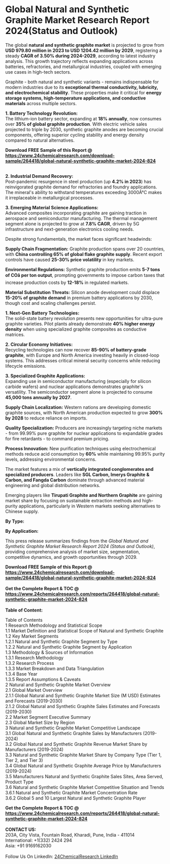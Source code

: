 <h1>Global Natural and Synthetic Graphite Market Research Report 2024(Status and Outlook)</h1><p>The global <strong>natural and synthetic graphite market</strong> is projected to grow from <strong>USD 979.80 million in 2023 to USD 1204.42 million by 2029</strong>, registering a steady <strong>CAGR of 3.50% during 2024-2029</strong>, according to latest industry analysis. This growth trajectory reflects expanding applications across batteries, refractories, and metallurgical industries, coupled with emerging use cases in high-tech sectors.</p><p>Graphite - both natural and synthetic variants - remains indispensable for modern industries due to its <strong>exceptional thermal conductivity, lubricity, and electrochemical stability</strong>. These properties make it critical for <strong>energy storage systems, high-temperature applications, and conductive materials</strong> across multiple sectors.</p><p><strong>1. Battery Technology Revolution:</strong><br>
The lithium-ion battery sector, expanding at <strong>18% annually</strong>, now consumes over <strong>35% of global graphite production</strong>. With electric vehicle sales projected to triple by 2030, synthetic graphite anodes are becoming crucial components, offering superior cycling stability and energy density compared to natural alternatives.</p><div><b>Download FREE Sample of this Report @ 
            <a href="https://www.24chemicalresearch.com/download-sample/264418/global-natural-synthetic-graphite-market-2024-824">
            https://www.24chemicalresearch.com/download-sample/264418/global-natural-synthetic-graphite-market-2024-824</a></b></div><br><p><strong>2. Industrial Demand Recovery:</strong><br>
Post-pandemic resurgence in steel production (up <strong>4.2% in 2023</strong>) has reinvigorated graphite demand for refractories and foundry applications. The mineral's ability to withstand temperatures exceeding 3000Â°C makes it irreplaceable in metallurgical processes.</p><p><strong>3. Emerging Material Science Applications:</strong><br>
Advanced composites incorporating graphite are gaining traction in aerospace and semiconductor manufacturing. The thermal management segment alone is projected to grow at <strong>7.8% CAGR</strong>, driven by 5G infrastructure and next-generation electronics cooling needs.</p><p>Despite strong fundamentals, the market faces significant headwinds:</p><p><strong>Supply Chain Fragmentation:</strong> Graphite production spans over 20 countries, with <strong>China controlling 65% of global flake graphite supply</strong>. Recent export controls have caused <strong>25-30% price volatility</strong> in key markets.</p><p><strong>Environmental Regulations:</strong> Synthetic graphite production emits <strong>5-7 tons of COâ per ton output</strong>, prompting governments to impose carbon taxes that increase production costs by <strong>12-18%</strong> in regulated markets.</p><p><strong>Material Substitution Threats:</strong> Silicon anode development could displace <strong>15-20% of graphite demand</strong> in premium battery applications by 2030, though cost and scaling challenges persist.</p><p><strong>1. Next-Gen Battery Technologies:</strong><br>
The solid-state battery revolution presents new opportunities for ultra-pure graphite varieties. Pilot plants already demonstrate <strong>40% higher energy density</strong> when using specialized graphite composites as conductive matrices.</p><p><strong>2. Circular Economy Initiatives:</strong><br>
Recycling technologies can now recover <strong>85-90% of battery-grade graphite</strong>, with Europe and North America investing heavily in closed-loop systems. This addresses critical mineral security concerns while reducing lifecycle emissions.</p><p><strong>3. Specialized Graphite Applications:</strong><br>
Expanding use in semiconductor manufacturing (especially for silicon carbide wafers) and nuclear applications demonstrates graphite's versatility. The semiconductor segment alone is projected to consume <strong>45,000 tons annually by 2027</strong>.</p><p><strong>Supply Chain Localization:</strong> Western nations are developing domestic graphite sources, with North American production expected to grow <strong>300% by 2028</strong> to reduce reliance on imports.</p><p><strong>Quality Specialization:</strong> Producers are increasingly targeting niche markets - from 99.99% pure graphite for nuclear applications to expandable grades for fire retardants - to command premium pricing.</p><p><strong>Process Innovation:</strong> New purification techniques using electrochemical methods reduce acid consumption by <strong>60%</strong> while maintaining 99.95% purity levels, addressing environmental concerns.</p><p>The market features a mix of <strong>vertically integrated conglomerates and specialized producers</strong>. Leaders like <strong>SGL Carbon, Imerys Graphite &amp; Carbon, and Fangda Carbon</strong> dominate through advanced material engineering and global distribution networks.</p><p>Emerging players like <strong>Tirupati Graphite and Northern Graphite</strong> are gaining market share by focusing on sustainable extraction methods and high-purity applications, particularly in Western markets seeking alternatives to Chinese supply.</p><p><strong>By Type:</strong></p><p><strong>By Application:</strong></p><p>This press release summarizes findings from the <em>Global Natural and Synthetic Graphite Market Research Report 2024 (Status and Outlook)</em>, providing comprehensive analysis of market size, segmentation, competitive dynamics, and growth opportunities through 2029.</p><div><b>Download FREE Sample of this Report @ 
            <a href="https://www.24chemicalresearch.com/download-sample/264418/global-natural-synthetic-graphite-market-2024-824">
            https://www.24chemicalresearch.com/download-sample/264418/global-natural-synthetic-graphite-market-2024-824</a></b></div><br><div><b>Get the Complete Report & TOC @ 
            <a href="https://www.24chemicalresearch.com/reports/264418/global-natural-synthetic-graphite-market-2024-824">
            https://www.24chemicalresearch.com/reports/264418/global-natural-synthetic-graphite-market-2024-824</a></b></div><br>
            <b>Table of Content:</b><p>Table of Contents<br />
1 Research Methodology and Statistical Scope<br />
1.1 Market Definition and Statistical Scope of Natural and Synthetic Graphite<br />
1.2 Key Market Segments<br />
1.2.1 Natural and Synthetic Graphite Segment by Type<br />
1.2.2 Natural and Synthetic Graphite Segment by Application<br />
1.3 Methodology & Sources of Information<br />
1.3.1 Research Methodology<br />
1.3.2 Research Process<br />
1.3.3 Market Breakdown and Data Triangulation<br />
1.3.4 Base Year<br />
1.3.5 Report Assumptions & Caveats<br />
2 Natural and Synthetic Graphite Market Overview<br />
2.1 Global Market Overview<br />
2.1.1 Global Natural and Synthetic Graphite Market Size (M USD) Estimates and Forecasts (2019-2030)<br />
2.1.2 Global Natural and Synthetic Graphite Sales Estimates and Forecasts (2019-2030)<br />
2.2 Market Segment Executive Summary<br />
2.3 Global Market Size by Region<br />
3 Natural and Synthetic Graphite Market Competitive Landscape<br />
3.1 Global Natural and Synthetic Graphite Sales by Manufacturers (2019-2024)<br />
3.2 Global Natural and Synthetic Graphite Revenue Market Share by Manufacturers (2019-2024)<br />
3.3 Natural and Synthetic Graphite Market Share by Company Type (Tier 1, Tier 2, and Tier 3)<br />
3.4 Global Natural and Synthetic Graphite Average Price by Manufacturers (2019-2024)<br />
3.5 Manufacturers Natural and Synthetic Graphite Sales Sites, Area Served, Product Type<br />
3.6 Natural and Synthetic Graphite Market Competitive Situation and Trends<br />
3.6.1 Natural and Synthetic Graphite Market Concentration Rate<br />
3.6.2 Global 5 and 10 Largest Natural and Synthetic Graphite Player</p><div><b>Get the Complete Report & TOC @ 
            <a href="https://www.24chemicalresearch.com/reports/264418/global-natural-synthetic-graphite-market-2024-824">
            https://www.24chemicalresearch.com/reports/264418/global-natural-synthetic-graphite-market-2024-824</a></b></div><br><b>CONTACT US:</b><br>
            203A, City Vista, Fountain Road, Kharadi, Pune, India - 411014<br>
            International: +1(332) 2424 294<br>
            Asia: +91 9169162030 <br><br>
            Follow Us On LinkedIn: <a href="https://www.linkedin.com/company/24chemicalresearch/">24ChemicalResearch LinkedIn</a>